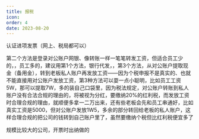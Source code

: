 ```yaml
---
title: 报税
icon: 
order: 4
date: 2023-08-20
---
```


认证进项发票（网上、税局都可以）

第二个方法是登录对公账户网银、像转账一样一笔笔转发工资，但适合员工少的，，员工多的，建议用第1个方法，银行代发，，第3个方法，从对公账户提取现金（备用金），转到老板私人账户再发放工资——因为个税申报不是真实的、也就不能直接用对公账户发放工资，第3种方法可以耍一点小聪明，比如员工工资5W，那可以提取7W，多的装自己口袋里，因为税法规定，对公账户转账到私人账户没有合法合规的理由的，将被视为分红，要缴纳20%的红利税，而发放工资时合理合规的理由，就顺便多拿一二万出来，还有些老板会先和员工串通好，比如真实工资是5000，但对公账户发放1W5，多余的部分转回给老板的私人账户，这样合理合规的把公司的钱转到自己账户里了，虽然要缴纳个税但比红利税便宜多了

规模比较大的公司，开票时出纳做的
